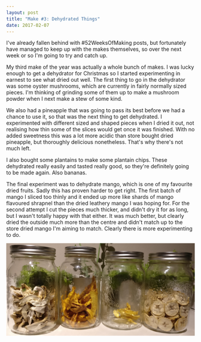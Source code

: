 ```yaml
---
layout: post
title: "Make #3: Dehydrated Things"
date: 2017-02-07
---
```


I've already fallen behind with #52WeeksOfMaking posts, but fortunately have managed to keep up with the makes themselves, so over the next week or so I'm going to try and catch up.

My third make of the year was actually a whole bunch of makes. I was lucky enough to get a dehydrator for Christmas so I started experimenting in earnest to see what dried out well. The first thing to go in the dehydrator was some oyster mushrooms, which are currently in fairly normally sized pieces. I'm thinking of grinding some of them up to make a mushroom powder when I next make a stew of some kind.

We also had a pineapple that was going to pass its best before we had a chance to use it, so that was the next thing to get dehydrated. I experimented with different sized and shaped pieces when I dried it out, not realising how thin some of the slices would get once it was finished. With no added sweetness this was a lot more acidic than store bought dried pineapple, but thoroughly delicious nonetheless. That's why there's not much left.

I also bought some plantains to make some plantain chips. These dehydrated really easily and tasted really good, so they're definitely going to be made again. Also bananas.

The final experiment was to dehydrate mango, which is one of my favourite dried fruits. Sadly this has proven harder to get right. The first batch of mango I sliced too thinly and it ended up more like shards of mango flavoured shrapnel than the dried leathery mango I was hoping for. For the second attempt I cut the pieces much thicker, and didn't dry it for as long, but I wasn't totally happy with that either. It was much better, but clearly dried the outside much more than the centre and didn't match up to the store dried mango I'm aiming to match. Clearly there is more experimenting to do.

![All stored in mason jars](/assets/images/makes/3-1.jpg)
